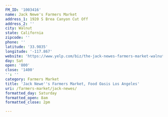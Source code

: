 ```yaml
---
FM_ID: '1003416'
name: Jack Newe's Farmers Market
address_1: 1920 S Brea Canyon Cut Off
address_2: ''
city: Walnut
state: California
zipcode: ''
phone: ''
latitude: '33.9835'
longitude: '-117.867'
website: 'https://www.yelp.com/biz/the-jack-newes-farmers-market-walnut'
day: Sat
open: '800'
close: '1400'
'': ''
category: Farmers Market
title: 'Jack Newe''s Farmers Market, Food Oasis Los Angeles'
uri: /farmers-market/jack-newes/
formatted_day: Saturday
formatted_open: 8am
formatted_close: 2pm

---
```

